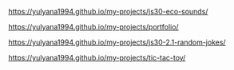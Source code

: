 https://yulyana1994.github.io/my-projects/js30-eco-sounds/

https://yulyana1994.github.io/my-projects/portfolio/

https://yulyana1994.github.io/my-projects/js30-2.1-random-jokes/

https://yulyana1994.github.io/my-projects/tic-tac-toy/
